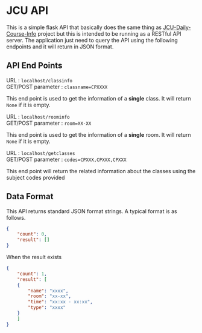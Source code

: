 # JCU API


This is a simple flask API that basically does the same thing as [JCU-Daily-Course-Info](https://github.com/the-c0d3r/jcu-daily-course-info) project but this is intended to be running as a RESTful API server. The application just need to query the API using the following endpoints and it will return in JSON format. 


API End Points
---

URL : `localhost/classinfo`  
GET/POST parameter : `classname=CPXXXX`

This end point is used to get the information of a **single** class. It will return `None` if it is empty. 

URL : `localhost/roominfo`  
GET/POST parameter : `room=XX-XX`

This end point is used to get the information of a **single** room. It will return `None` if it is empty.  

URL : `localhost/getclasses`  
GET/POST parameter : `codes=CPXXX,CPXXX,CPXXX`  

This end point will return the related information about the classes using the subject codes provided


Data Format
---

This API returns standard JSON format strings. A typical format is as follows.

```json
{
    "count": 0,
    "result": []
}
```
When the result exists
```json
{
    "count": 1,
    "result": [
    {
        "name": "xxxx",
        "room": "xx-xx",
        "time": "xx:xx - xx:xx",
        "type": "xxxx"
    }
    ]
}
```

